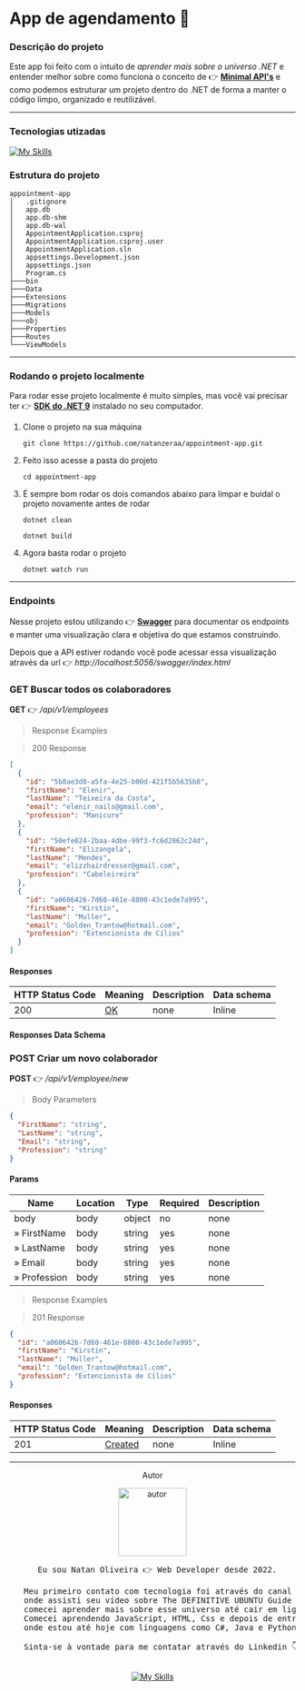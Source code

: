 # App de agendamento 📅

### Descrição do projeto
Este app foi feito com o intuito de *aprender mais sobre o universo .NET* e entender melhor sobre como funciona o conceito de 👉 **[Minimal API's](https://learn.microsoft.com/pt-br/aspnet/core/fundamentals/minimal-apis?view=aspnetcore-8.0)** e como podemos estruturar um projeto dentro do .NET de forma a manter o código limpo, organizado e reutilizável.


---

### Tecnologias utizadas
[![My Skills](https://skillicons.dev/icons?i=dotnet,cs,sqlite,rider&perline=4)](https://skillicons.dev)


### Estrutura do projeto

```
appointment-app
│   .gitignore
│   app.db
│   app.db-shm
│   app.db-wal
│   AppointmentApplication.csproj
│   AppointmentApplication.csproj.user
│   AppointmentApplication.sln
│   appsettings.Development.json
│   appsettings.json
│   Program.cs
├───bin
├───Data
├───Extensions
├───Migrations
├───Models
├───obj
├───Properties
├───Routes
└───ViewModels
```

---

### Rodando o projeto localmente
Para rodar esse projeto localmente é muito simples, mas você vai precisar ter 👉 **[SDK do .NET 9](https://dotnet.microsoft.com/en-us/download)** instalado no seu computador.

1. Clone o projeto na sua máquina
    ```
    git clone https://github.com/natanzeraa/appointment-app.git
    ```
2. Feito isso acesse a pasta do projeto
    ```
   cd appointment-app
   ```
3. É sempre bom rodar os dois comandos abaixo para limpar e buidal o projeto novamente antes de rodar
    ```
   dotnet clean
   
   dotnet build
   ```
4. Agora basta rodar o projeto
    ```
   dotnet watch run
   ```
---

### Endpoints

Nesse projeto estou utilizando 👉 **[Swagger](https://swagger.io/)** para documentar os endpoints e manter uma visualização clara e objetiva do que estamos construindo.

Depois que a API estiver rodando você pode acessar essa visualização através da url 👉 *http://localhost:5056/swagger/index.html*

### GET Buscar todos os colaboradores

**GET** 👉 */api/v1/employees*

> Response Examples

> 200 Response

```json
[
  {
    "id": "5b8ae3d0-a5fa-4e25-b00d-421f5b5635b8",
    "firstName": "Elenir",
    "lastName": "Teixeira da Costa",
    "email": "elenir_nails@gmail.com",
    "profession": "Manicure"
  },
  {
    "id": "50efe024-2baa-4dbe-99f3-fc6d2862c24d",
    "firstName": "Elizangela",
    "lastName": "Mendes",
    "email": "elizzhairdresser@gmail.com",
    "profession": "Cabeleireira"
  },
  {
    "id": "a0606426-7d60-461e-8800-43c1ede7a995",
    "firstName": "Kirstin",
    "lastName": "Muller",
    "email": "Golden_Trantow@hotmail.com",
    "profession": "Extencionista de Cílios"
  }
]
```

#### Responses

|HTTP Status Code |Meaning|Description|Data schema|
|---|---|---|---|
|200|[OK](https://tools.ietf.org/html/rfc7231#section-6.3.1)|none|Inline|

#### Responses Data Schema

### POST Criar um novo colaborador

**POST** 👉 */api/v1/employee/new*

> Body Parameters

```json
{
  "FirstName": "string",
  "LastName": "string",
  "Email": "string",
  "Profession": "string"
}
```

#### Params

|Name|Location|Type|Required|Description|
|---|---|---|---|---|
|body|body|object| no |none|
|» FirstName|body|string| yes |none|
|» LastName|body|string| yes |none|
|» Email|body|string| yes |none|
|» Profession|body|string| yes |none|

> Response Examples

> 201 Response

```json
{
  "id": "a0606426-7d60-461e-8800-43c1ede7a995",
  "firstName": "Kirstin",
  "lastName": "Muller",
  "email": "Golden_Trantow@hotmail.com",
  "profession": "Extencionista de Cílios"
}
```

#### Responses

|HTTP Status Code |Meaning|Description|Data schema|
|---|---|---|---|
|201|[Created](https://tools.ietf.org/html/rfc7231#section-6.3.2)|none|Inline|

---

<div align="center" >

   <p>Autor</p>

   <img src="https://avatars.githubusercontent.com/u/172435339?v=4" alt="autor" width="120">

   <pre>
   Eu sou Natan Oliveira 👉 Web Developer desde 2022. 

   Meu primeiro contato com tecnologia foi através do canal do grande mestre Fábio Akita, 
   onde assisti seu vídeo sobre The DEFINITIVE UBUNTU Guide for Beginning Devs e desde então 
   comecei aprender mais sobre esse universo até cair em liguagens de programação e desenvolvimento web. 
   Comecei aprendendo JavaScript, HTML, Css e depois de entrar no mercado de trabalho gostei de backend 
   onde estou até hoje com linguagens como C#, Java e Python.
   
   Sinta-se à vontade para me contatar através do Linkedin 👇
   </pre>

   [![My Skills](https://skillicons.dev/icons?i=linkedin&perline=4)](https://www.linkedin.com/in/natan-oliveira-71023822b/)

</div>

